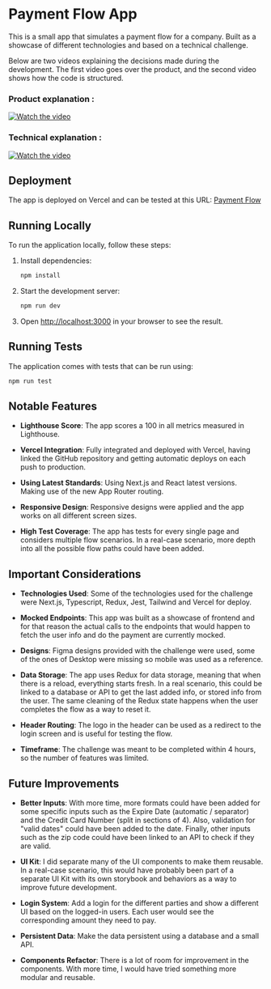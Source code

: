 
# Payment Flow App

This is a small app that simulates a payment flow for a company. Built as a showcase of different technologies and based on a technical challenge.

Below are two videos explaining the decisions made during the development. The first video goes over the product, and the second video shows how the code is structured.

### Product explanation :
[![Watch the video](https://img.youtube.com/vi/LaqsBrz2Hyg/0.jpg)](https://www.youtube.com/watch?v=LaqsBrz2Hyg)

### Technical explanation :
[![Watch the video](https://img.youtube.com/vi/U4twjmc28s0/0.jpg)](https://www.youtube.com/watch?v=U4twjmc28s0)

## Deployment

The app is deployed on Vercel and can be tested at this URL: [Payment Flow](https://paymentsflow.vercel.app/)

## Running Locally

To run the application locally, follow these steps:

1. Install dependencies:
   ```bash
   npm install
   ```

2. Start the development server:
   ```bash
   npm run dev
   ```

3. Open [http://localhost:3000](http://localhost:3000) in your browser to see the result.

## Running Tests

The application comes with tests that can be run using:
```bash
npm run test
```

## Notable Features

- **Lighthouse Score**: The app scores a 100 in all metrics measured in Lighthouse.

- **Vercel Integration**: Fully integrated and deployed with Vercel, having linked the GitHub repository and getting automatic deploys on each push to production.

- **Using Latest Standards**: Using Next.js and React latest versions. Making use of the new App Router routing.

- **Responsive Design**: Responsive designs were applied and the app works on all different screen sizes.

- **High Test Coverage**: The app has tests for every single page and considers multiple flow scenarios. In a real-case scenario, more depth into all the possible flow paths could have been added.


## Important Considerations

- **Technologies Used**: Some of the technologies used for the challenge were Next.js, Typescript, Redux, Jest, Tailwind and Vercel for deploy. 

- **Mocked Endpoints**: This app was built as a showcase of frontend and for that reason the actual calls to the endpoints that would happen to fetch the user info and do the payment are currently mocked.

- **Designs**: Figma designs provided with the challenge were used, some of the ones of Desktop were missing so mobile was used as a reference. 

- **Data Storage**: The app uses Redux for data storage, meaning that when there is a reload, everything starts fresh. In a real scenario, this could be linked to a database or API to get the last added info, or stored info from the user. The same cleaning of the Redux state happens when the user completes the flow as a way to reset it.

- **Header Routing**: The logo in the header can be used as a redirect to the login screen and is useful for testing the flow.

- **Timeframe**: The challenge was meant to be completed within 4 hours, so the number of features was limited.


## Future Improvements

- **Better Inputs**: With more time, more formats could have been added for some specific inputs such as the Expire Date (automatic / separator) and the Credit Card Number (split in sections of 4). Also, validation for "valid dates" could have been added to the date. Finally, other inputs such as the zip code could have been linked to an API to check if they are valid.

- **UI Kit**: I did separate many of the UI components to make them reusable. In a real-case scenario, this would have probably been part of a separate UI Kit with its own storybook and behaviors as a way to improve future development.

- **Login System**: Add a login for the different parties and show a different UI based on the logged-in users. Each user would see the corresponding amount they need to pay.

- **Persistent Data**: Make the data persistent using a database and a small API.

- **Components Refactor**: There is a lot of room for improvement in the components. With more time, I would have tried something more modular and reusable.





